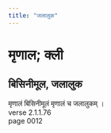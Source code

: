```yaml
---
title: "जलालुक"
---
```


# मृणाल; क्ली
## बिसिनीमूल, जलालुक
मृणालं बिसिनीमूलं मृणालं च जलालुकम् ।<br />verse 2.1.1.76<br />page 0012


